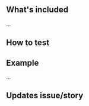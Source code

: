 ## What's included
<!-- Summary of changes/additions -->
...

<!-- ### Notes -->
<!-- Any issues that aren't resolved by this merge request, or things of note? -->
<!--
When moving between environments notify a specific party
1. local > CI, Dev, Design should be assigned when relative
1. CI > QA, QE, CCS/docs should be notified
1. QA > Stage, QE and CCS/docs should be notified, AND applied as PR reviewers
1. Stage > Prod, QE and CCS/docs should be notified, AND applied as PR reviewers
-->

## How to test
<!-- Are there directions to test/review? -->
<!--
### Coverage and basic unit test check
1. update the NPM packages with `$ yarn`
1. `$ yarn test`
-->
<!--
### Interactive unit test check
1. update the NPM packages with `$ yarn`
1. `$ yarn test:dev`
-->
<!--
### Local run check
1. update the NPM packages with `$ yarn`
1. `$ yarn start`
1. next...
-->
<!--
### Proxy run check
1. update the NPM packages with `$ yarn`
1. make sure Docker is running, plus on network, then
1. `$ yarn start:proxy`
1. next...
-->
<!--
### Check the build
1. update the NPM packages with `$ yarn`
1. `$ yarn build`
1. next...
-->

## Example
<!-- Append a demo/screenshot/animated gif of the solution -->
...

## Updates issue/story
<!-- What issue/story does this update, i.e Updates #33 -->
